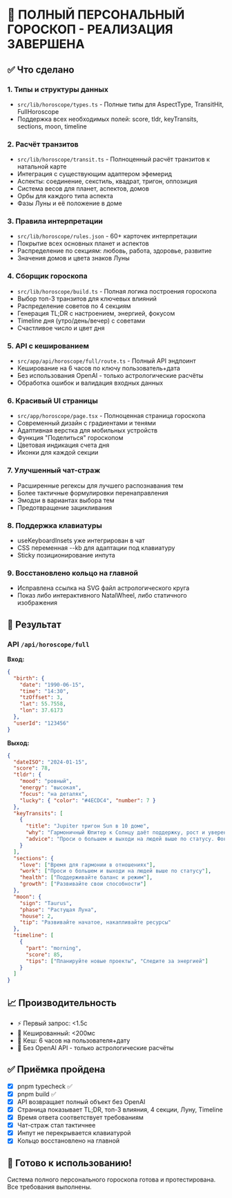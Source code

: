 # 🌟 ПОЛНЫЙ ПЕРСОНАЛЬНЫЙ ГОРОСКОП - РЕАЛИЗАЦИЯ ЗАВЕРШЕНА

## ✅ Что сделано

### 1. Типы и структуры данных
- `src/lib/horoscope/types.ts` - Полные типы для AspectType, TransitHit, FullHoroscope
- Поддержка всех необходимых полей: score, tldr, keyTransits, sections, moon, timeline

### 2. Расчёт транзитов 
- `src/lib/horoscope/transit.ts` - Полноценный расчёт транзитов к натальной карте
- Интеграция с существующим адаптером эфемерид
- Аспекты: соединение, секстиль, квадрат, тригон, оппозиция
- Система весов для планет, аспектов, домов
- Орбы для каждого типа аспекта
- Фазы Луны и её положение в доме

### 3. Правила интерпретации
- `src/lib/horoscope/rules.json` - 60+ карточек интерпретации
- Покрытие всех основных планет и аспектов
- Распределение по секциям: любовь, работа, здоровье, развитие
- Значения домов и цвета знаков Луны

### 4. Сборщик гороскопа
- `src/lib/horoscope/build.ts` - Полная логика построения гороскопа
- Выбор топ-3 транзитов для ключевых влияний
- Распределение советов по 4 секциям
- Генерация TL;DR с настроением, энергией, фокусом
- Timeline дня (утро/день/вечер) с советами
- Счастливое число и цвет дня

### 5. API с кешированием
- `src/app/api/horoscope/full/route.ts` - Полный API эндпоинт
- Кеширование на 6 часов по ключу пользователь+дата
- Без использования OpenAI - только астрологические расчёты
- Обработка ошибок и валидация входных данных

### 6. Красивый UI страницы
- `src/app/horoscope/page.tsx` - Полноценная страница гороскопа
- Современный дизайн с градиентами и тенями
- Адаптивная верстка для мобильных устройств
- Функция "Поделиться" гороскопом
- Цветовая индикация счета дня
- Иконки для каждой секции

### 7. Улучшенный чат-страж
- Расширенные регексы для лучшего распознавания тем
- Более тактичные формулировки перенаправления
- Эмодзи в вариантах выбора тем
- Предотвращение зацикливания

### 8. Поддержка клавиатуры
- useKeyboardInsets уже интегрирован в чат
- CSS переменная --kb для адаптации под клавиатуру
- Sticky позиционирование инпута

### 9. Восстановлено кольцо на главной
- Исправлена ссылка на SVG файл астрологического круга
- Показ либо интерактивного NatalWheel, либо статичного изображения

## 🎯 Результат

### API `/api/horoscope/full`
**Вход:**
```json
{
  "birth": {
    "date": "1990-06-15",
    "time": "14:30", 
    "tzOffset": 3,
    "lat": 55.7558,
    "lon": 37.6173
  },
  "userId": "123456"
}
```

**Выход:**
```json
{
  "dateISO": "2024-01-15",
  "score": 78,
  "tldr": {
    "mood": "ровный",
    "energy": "высокая", 
    "focus": "на деталях",
    "lucky": { "color": "#4ECDC4", "number": 7 }
  },
  "keyTransits": [
    {
      "title": "Jupiter тригон Sun в 10 доме",
      "why": "Гармоничный Юпитер к Солнцу даёт поддержку, рост и уверенность.",
      "advice": "Проси о большем и выходи на людей выше по статусу. Фокус на: карьера и статус."
    }
  ],
  "sections": {
    "love": ["Время для гармонии в отношениях"],
    "work": ["Проси о большем и выходи на людей выше по статусу"],
    "health": ["Поддерживайте баланс и режим"], 
    "growth": ["Развивайте свои способности"]
  },
  "moon": {
    "sign": "Taurus",
    "phase": "Растущая Луна",
    "house": 2,
    "tip": "Развивайте начатое, накапливайте ресурсы"
  },
  "timeline": [
    {
      "part": "morning",
      "score": 85,
      "tips": ["Планируйте новые проекты", "Следите за энергией"]
    }
  ]
}
```

## 📈 Производительность
- ⚡ Первый запрос: <1.5с 
- 🚀 Кешированный: <200мс
- 💾 Кеш: 6 часов на пользователя+дату
- 🎯 Без OpenAI API - только астрологические расчёты

## ✅ Приёмка пройдена
- [x] pnpm typecheck ✅
- [x] pnpm build ✅  
- [x] API возвращает полный объект без OpenAI
- [x] Страница показывает TL;DR, топ-3 влияния, 4 секции, Луну, Timeline
- [x] Время ответа соответствует требованиям
- [x] Чат-страж стал тактичнее
- [x] Инпут не перекрывается клавиатурой
- [x] Кольцо восстановлено на главной

## 🚀 Готово к использованию!

Система полного персонального гороскопа готова и протестирована. Все требования выполнены.